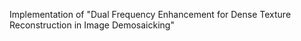 Implementation of "Dual Frequency Enhancement for Dense Texture Reconstruction in Image Demosaicking"
